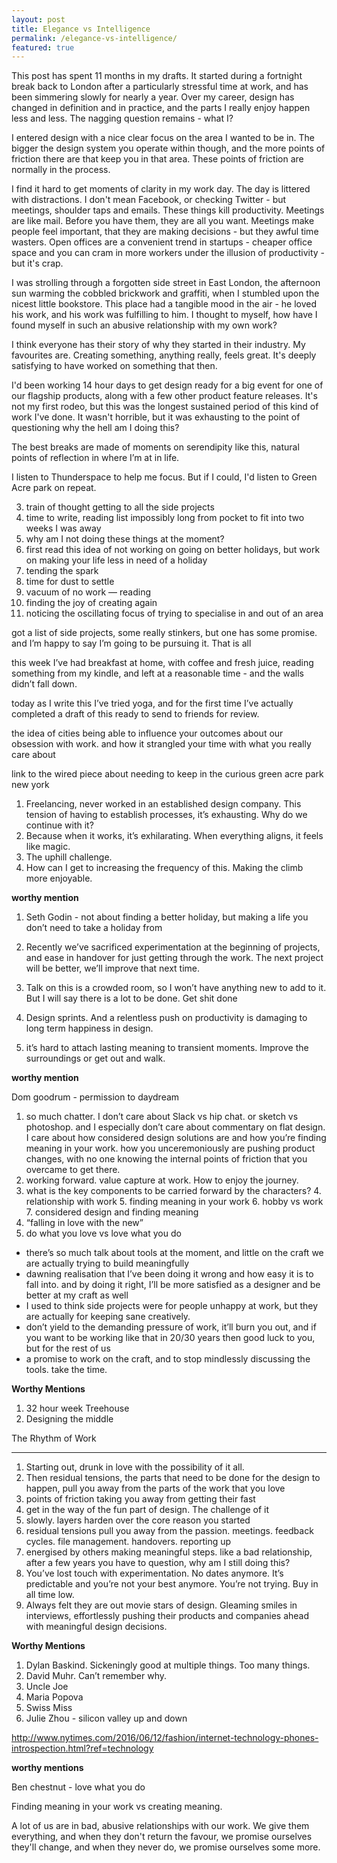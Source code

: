 ```yaml
---
layout: post
title: Elegance vs Intelligence
permalink: /elegance-vs-intelligence/
featured: true
---
```


This post has spent 11 months in my drafts. It started during a fortnight break back to London after a particularly stressful time at work, and has been simmering slowly for nearly a year. Over my career, design has changed in definition and in practice, and the parts I really enjoy happen less and less. The nagging question remains - what I?

I entered design with a nice clear focus on the area I wanted to be in. The bigger the design system you operate within though, and the more points of friction there are that keep you in that area. These points of friction are normally in the process.

I find it hard to get moments of clarity in my work day. The day is littered with distractions. I don't mean Facebook, or checking Twitter - but meetings, shoulder taps and emails. These things kill productivity. Meetings are like mail. Before you have them, they are all you want. Meetings make people feel important, that they are making decisions - but they awful time wasters.  Open offices are a convenient trend in startups - cheaper office space and you can cram in more workers under the illusion of productivity - but it's crap.

I was strolling through a forgotten side street in East London, the afternoon sun warming the cobbled brickwork and graffiti, when I stumbled upon the nicest little bookstore. This place had a tangible mood in the air - he loved his work, and his work was fulfilling to him. I thought to myself, how have I found myself in such an abusive relationship with my own work?

I think everyone has their story of why they started in their industry. My favourites are. Creating something, anything really, feels great. It's deeply satisfying to have worked on something that then.

I'd been working 14 hour days to get design ready for a big event for one of our flagship products, along with a few other product feature releases. It's not my first rodeo, but this was the longest sustained period of this kind of work I've done. It wasn't horrible, but it was exhausting to the point of questioning why the hell am I doing this?

The best breaks are made of moments on serendipity like this, natural points of reflection in where I’m at in life.

I listen to Thunderspace to help me focus. But if I could, I'd listen to Green Acre park on repeat.


3. train of thought getting to all the side projects
4. time to write, reading list impossibly long from pocket to fit into two weeks I was away
5. why am I not doing these things at the moment?
6. first read this idea of not working on going on better holidays, but work on making your life less in need of a holiday
7. tending the spark
8. time for dust to settle
9. vacuum of no work — reading
10. finding the joy of creating again
11. noticing the oscillating focus of trying to specialise in and out of an area

got a list of side projects, some really stinkers, but one has some promise. and I’m happy to say I’m going to be pursuing it. That is all

this week I’ve had breakfast at home, with coffee and fresh juice, reading something from my kindle, and left at a reasonable time - and the walls didn’t fall down.

today as I write this I’ve tried yoga, and for the first time I’ve actually completed a draft of this ready to send to friends for review.

the idea of cities being able to influence your outcomes
about our obsession with work. and how it strangled your time with what you really care about


link to the wired piece about needing to keep in the curious
green acre park new york

1. Freelancing, never worked in an established design company. This tension of having to establish processes, it’s exhausting. Why do we continue with it?
2. Because when it works, it’s exhilarating. When everything aligns, it feels like magic.
3. The uphill challenge.
4. How can I get to increasing the frequency of this. Making the climb more enjoyable.

**worthy mention**
1. Seth Godin - not about finding a better holiday, but making a life you don’t need to take a holiday from

1. Recently we’ve sacrificed experimentation at the beginning of projects, and ease in handover for just getting through the work. The next project will be better, we’ll improve that next time.
2. Talk on this is a crowded room, so I won’t have anything new to add to it. But I will say there is a lot to be done. Get shit done
3. Design sprints. And a relentless push on productivity is damaging to long term happiness in design.
4. it’s hard to attach lasting meaning to transient moments. Improve the surroundings or get out and walk.

**worthy mention**

Dom goodrum - permission to daydream

1. so much chatter. I don’t care about Slack vs hip chat. or sketch vs photoshop. and I especially don’t care about commentary on flat design. I care about how considered design solutions are and how you’re finding meaning in your work. how you unceremoniously are pushing product changes, with no one knowing the internal points of friction that you overcame to get there.
2. working forward. value capture at work. How to enjoy the journey.
3. what is the key components to be carried forward by the characters?
		4. relationship with work
		5. finding meaning in your work
		6. hobby vs work
		7. considered design and finding meaning
8. “falling in love with the new”
9. do what you love vs love what you do

- there’s so much talk about tools at the moment, and little on the craft we are actually trying to build meaningfully
- dawning realisation that I’ve been doing it wrong and how easy it is to fall into. and by doing it right, I’ll be more satisfied as a designer and be better at my craft as well
- I used to think side projects were for people unhappy at work, but they are actually for keeping sane creatively.
- don’t yield to the demanding pressure of work, it’ll burn you out, and if you want to be working like that in 20/30 years then good luck to you, but for the rest of us
- a promise to work on the craft, and to stop mindlessly discussing the tools. take the time.




**Worthy Mentions**
1. 32 hour week Treehouse
2. Designing the middle


The Rhythm of Work

- - -

1. Starting out, drunk in love with the possibility of it all.
2. Then residual tensions, the parts that need to be done for the design to happen, pull you away from the parts of the work that you love
3. points of friction taking you away from getting their fast
4. get in the way of the fun part of design. The challenge of it
5. slowly. layers harden over the core reason you started
6. residual tensions pull you away from the passion. meetings. feedback cycles. file management. handovers. reporting up
7. energised by others making meaningful steps. like a bad relationship, after a few years you have to question, why am I still doing this?
8. You’ve lost touch with experimentation. No dates anymore. It’s predictable and you’re not your best anymore. You’re not trying. Buy in all time low.
9. Always felt they are out movie stars of design. Gleaming smiles in interviews, effortlessly pushing their products and companies ahead with meaningful design decisions.

**Worthy Mentions**
1. Dylan Baskind. Sickeningly good at multiple things. Too many things.
2. David Muhr. Can’t remember why.
3. Uncle Joe
4. Maria Popova
5. Swiss Miss
6. Julie Zhou - silicon valley up and down

http://www.nytimes.com/2016/06/12/fashion/internet-technology-phones-introspection.html?ref=technology

**worthy mentions**

Ben chestnut - love what you do

Finding meaning in your work vs creating meaning.


A lot of us are in bad, abusive relationships with our work. We give them everything, and when they don't return the favour, we promise ourselves they'll change, and when they never do, we promise ourselves some more.
